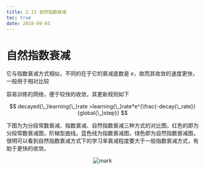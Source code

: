```yaml
---
title: 2.13 自然指数衰减
toc: true
date: 2019-09-03
---
```


# 自然指数衰减

它与指数衰减方式相似，不同的在于它的衰减底数是 $e$，故而其收敛的速度更快，一般用于相对比较

容易训练的网络，便于较快的收敛，其更新规则如下

$$
decayed{\_}learning{\_}rate =learning{\_}rate*e^{\frac{-decay{\_rate}}{global{\_}step}}
$$

下图为为分段常数衰减、指数衰减、自然指数衰减三种方式的对比图，红色的即为分段常数衰减图，阶梯型曲线。蓝色线为指数衰减图，绿色即为自然指数衰减图，很明可以看到自然指数衰减方式下的学习率衰减程度要大于一般指数衰减方式，有助于更快的收敛。

<center>

![mark](http://images.iterate.site/blog/image/20190903/PdlxoBtWG7W9.png?imageslim)

</center>
